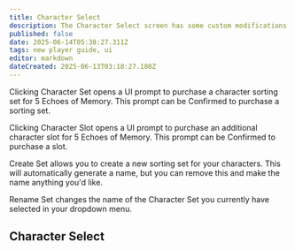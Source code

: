 ```yaml
---
title: Character Select
description: The Character Select screen has some custom modifications on THJ
published: false
date: 2025-06-14T05:38:27.311Z
tags: new player guide, ui
editor: markdown
dateCreated: 2025-06-13T03:18:27.108Z
---
```


Clicking Character Set opens a UI prompt to purchase a character sorting set for 5 Echoes of Memory. This prompt can be Confirmed to purchase a sorting set.

Clicking Character Slot opens a UI prompt to purchase an additional character slot for 5 Echoes of Memory. This prompt can be Confirmed to purchase a slot.

Create Set allows you to create a new sorting set for your characters. This will automatically generate a name, but you can remove this and make the name anything you'd like.

Rename Set changes the name of the Character Set you currently have selected in your dropdown menu.

<div class="guide-container">

  <section class="heroic-header-card">
    <h1>Character Select<br></h1>
  </section>


  <article class="guide-body">